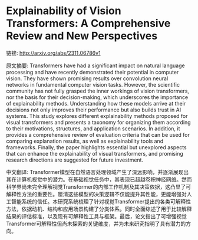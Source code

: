 # Explainability of Vision Transformers: A Comprehensive Review and New Perspectives

链接: http://arxiv.org/abs/2311.06786v1

原文摘要:
Transformers have had a significant impact on natural language processing and
have recently demonstrated their potential in computer vision. They have shown
promising results over convolution neural networks in fundamental computer
vision tasks. However, the scientific community has not fully grasped the inner
workings of vision transformers, nor the basis for their decision-making, which
underscores the importance of explainability methods. Understanding how these
models arrive at their decisions not only improves their performance but also
builds trust in AI systems. This study explores different explainability
methods proposed for visual transformers and presents a taxonomy for organizing
them according to their motivations, structures, and application scenarios. In
addition, it provides a comprehensive review of evaluation criteria that can be
used for comparing explanation results, as well as explainability tools and
frameworks. Finally, the paper highlights essential but unexplored aspects that
can enhance the explainability of visual transformers, and promising research
directions are suggested for future investment.

中文翻译:
Transformer模型在自然语言处理领域产生了深远影响，并逐渐展现出其在计算机视觉中的潜力。在基础视觉任务中，其表现已超越卷积神经网络。然而科学界尚未完全理解视觉Transformer的内部工作机制及其决策依据，这凸显了可解释性方法的重要性。厘清这些模型的决策逻辑不仅能提升其性能，更能增强对人工智能系统的信任。本研究系统梳理了针对视觉Transformer提出的各类可解释性方法，依据动机、结构和应用场景构建了分类体系。同时全面综述了用于比较解释结果的评估标准，以及现有可解释性工具与框架。最后，论文指出了可增强视觉Transformer可解释性但尚未探索的关键维度，并为未来研究指明了具有潜力的方向。
